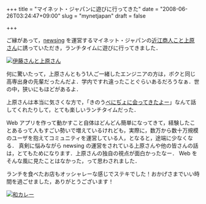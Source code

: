 +++
title = "マイネット・ジャパンに遊びに行ってきた"
date = "2008-06-26T03:24:47+09:00"
slug = "mynetjapan"
draft = false

+++

<p>ご縁があって，<a href="http://newsing.jp/">newsing</a> を運営するマイネット・ジャパンの<a href="http://www.ceonews.jp/">近江商人こと上原さん</a>に誘っていただき，ランチタイムに遊びに行ってきました．</p>
<p><a href="http://www.flickr.com/photos/june29/2611098232/" title="伊藤さんと上原さん by june29, on Flickr"><img src="http://farm4.static.flickr.com/3143/2611098232_f7f3e335fb_m.jpg" alt="伊藤さんと上原さん" /></a></p>
<p>何に驚いたって，上原さんともう1人ご一緒したエンジニアの方は，ボクと同じ高専出身の先輩だったんだよ．学内ですれ違ったことぐらいあるだろうなぁ．世の中，狭いにもほどがあるよ．</p>
<p>上原さんは本当に気さくな方で，「きのう<a href="http://ceonews.jp/archives/2008/06/post_337.html">べにぢょに会ってきたよー</a>」なんて話してくれたりして，とても楽しいランチタイムだった．</p>
<p>Web アプリを作って動かすこと自体はどんどん簡単になってきて，経験したことあるって人もすごい勢いで増えているけれども，実際に，数万から数十万規模のユーザを抱えてコミュニティを運営している人，となると，途端に少なくなる． 真剣に悩みながら newsing の運営をされている上原さんや他の皆さんの話は，とてもためになります．上原さんの独自の視点が面白かったなー． Web をそんな風に見たことはなかった，って思わされました．</p>
<p>ランチを食べたお店もオッシャレーな感じでステキでした！おかげさまでいい時間を過ごせました，ありがとうございます！</p>
<p><a href="http://www.flickr.com/photos/june29/2610264093/" title="和カレー by june29, on Flickr"><img src="http://farm4.static.flickr.com/3265/2610264093_66f34b3fe5.jpg" alt="和カレー" /></a></p>
